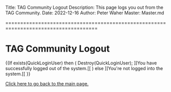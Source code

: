 Title: TAG Community Logout
Description: This page logs you out from the TAG Community.
Date: 2022-12-16
Author: Peter Waher
Master: Master.md

=====================================================================================

TAG Community Logout
======================

{{If exists(QuickLoginUser) then
(
	Destroy(QuickLoginUser);
	]]You have successfully logged out of the system.[[
)
else
	]]You're not logged into the system.[[
}}

[Click here to go back to the main page.](Index.md)

